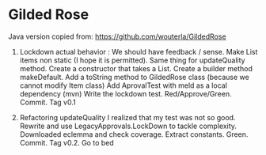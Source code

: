 Gilded Rose
===========
Java version copied from: https://github.com/wouterla/GildedRose

1. Lockdown actual behavior : 
We should have feedback / sense. Make List items non static (I hope it is permitted). Same thing for updateQuality method. Create a constructor that takes a List. Create a builder method makeDefault.
Add a toString method to GildedRose class (because we cannot modify Item class)
Add AprovalTest with meld as a local dependency (mvn)
Write the lockdown test. Red/Approve/Green. Commit. Tag v0.1

2. Refactoring updateQuality
I realized that my test was not so good. Rewrite and use LegacyApprovals.LockDown to tackle complexity. Downloaded eclemma and check coverage. 
Extract constants. Green. Commit. Tag v0.2. Go to bed